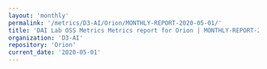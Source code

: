 ```yaml
---
layout: 'monthly'
permalink: '/metrics/D3-AI/Orion/MONTHLY-REPORT-2020-05-01/'
title: 'DAI Lab OSS Metrics Metrics report for Orion | MONTHLY-REPORT-2020-05-01'
organization: 'D3-AI'
repository: 'Orion'
current_date: '2020-05-01'
---
```


